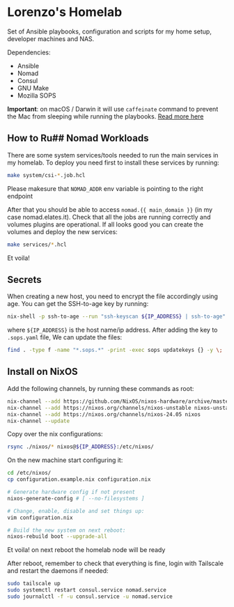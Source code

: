 # Lorenzo's Homelab
Set of Ansible playbooks, configuration and scripts for my home setup, developer 
machines and NAS.

Dependencies:

* Ansible
* Nomad
* Consul
* GNU Make
* Mozilla SOPS

**Important**: on macOS / Darwin it will use `caffeinate` command to prevent the
Mac from sleeping while running the playbooks. [Read more here](https://blog.setale.me/2022/08/12/How-to-prevent-your-Mac-from-sleeping-in-a-Makefile/)

## How to Ru## Nomad Workloads
There are some system services/tools needed to run the main services in my 
homelab. To deploy you need first to install these services by running:

```bash
make system/csi-*.job.hcl
```

Please makesure that `NOMAD_ADDR` env variable is pointing to the right endpoint

After that you should be able to access `nomad.{{ main_domain }}` (in my case
nomad.elates.it). Check that all the jobs are running correctly and volumes 
plugins are operational. If all looks good you can create the volumes and 
deploy the new services:

```bash
make services/*.hcl
```

Et voila! 

## Secrets

When creating a new host, you need to encrypt the file accordingly using age.
You can get the SSH-to-age key by running:

```bash
nix-shell -p ssh-to-age --run "ssh-keyscan ${IP_ADDRESS} | ssh-to-age"
```

where `${IP_ADDRESS}` is the host name/ip address. After adding the key to 
`.sops.yaml` file, We can update the files:


```bash
find . -type f -name "*.sops.*" -print -exec sops updatekeys {} -y \;
```

## Install on NixOS

Add the following channels, by running these commands as root:
```bash
nix-channel --add https://github.com/NixOS/nixos-hardware/archive/master.tar.gz nixos-hardware
nix-channel --add https://nixos.org/channels/nixos-unstable nixos-unstable
nix-channel --add https://nixos.org/channels/nixos-24.05 nixos
nix-channel --update
```

Copy over the nix configurations:
```bash
rsync ./nixos/* nixos@${IP_ADDRESS}:/etc/nixos/
```

On the new machine start configuring it:

```bash
cd /etc/nixos/
cp configuration.example.nix configuration.nix

# Generate hardware config if not present 
nixos-generate-config # [ --no-filesystems ]

# Change, enable, disable and set things up:
vim configuration.nix

# Build the new system on next reboot:
nixos-rebuild boot --upgrade-all
```

Et voila! on next reboot the homelab node will be ready

After reboot, remember to check that everything is fine, login with Tailscale
and restart the daemons if needed:

```bash
sudo tailscale up
sudo systemctl restart consul.service nomad.service
sudo journalctl -f -u consul.service -u nomad.service
```
